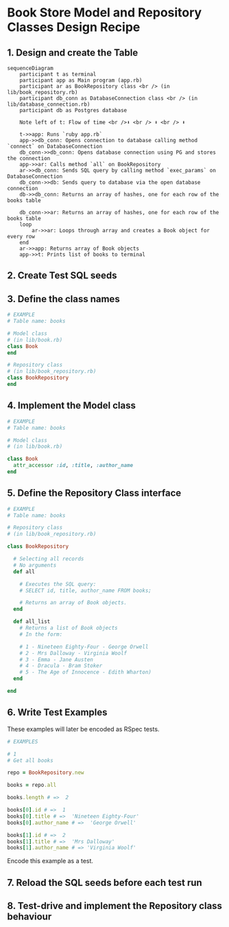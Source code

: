 # Book Store Model and Repository Classes Design Recipe

## 1. Design and create the Table


```mermaid
sequenceDiagram
    participant t as terminal
    participant app as Main program (app.rb)
    participant ar as BookRepository class <br /> (in lib/book_repository.rb)
    participant db_conn as DatabaseConnection class <br /> (in lib/database_connection.rb)
    participant db as Postgres database

    Note left of t: Flow of time <br />⬇ <br /> ⬇ <br /> ⬇

    t->>app: Runs `ruby app.rb`
    app->>db_conn: Opens connection to database calling method `connect` on DatabaseConnection
    db_conn->>db_conn: Opens database connection using PG and stores the connection
    app->>ar: Calls method `all` on BookRepository
    ar->>db_conn: Sends SQL query by calling method `exec_params` on DatabaseConnection
    db_conn->>db: Sends query to database via the open database connection
    db->>db_conn: Returns an array of hashes, one for each row of the books table

    db_conn->>ar: Returns an array of hashes, one for each row of the books table
    loop
        ar->>ar: Loops through array and creates a Book object for every row
    end
    ar->>app: Returns array of Book objects
    app->>t: Prints list of books to terminal
```

## 2. Create Test SQL seeds

## 3. Define the class names

```ruby
# EXAMPLE
# Table name: books

# Model class
# (in lib/book.rb)
class Book
end

# Repository class
# (in lib/book_repository.rb)
class BookRepository
end
```

## 4. Implement the Model class


```ruby
# EXAMPLE
# Table name: books

# Model class
# (in lib/book.rb)

class Book
  attr_accessor :id, :title, :author_name
end

```


## 5. Define the Repository Class interface

```ruby
# EXAMPLE
# Table name: books

# Repository class
# (in lib/book_repository.rb)

class BookRepository

  # Selecting all records
  # No arguments
  def all

    # Executes the SQL query:
    # SELECT id, title, author_name FROM books;

    # Returns an array of Book objects.
  end

  def all_list
    # Returns a list of Book objects
    # In the form:

    # 1 - Nineteen Eighty-Four - George Orwell
    # 2 - Mrs Dalloway - Virginia Woolf
    # 3 - Emma - Jane Austen
    # 4 - Dracula - Bram Stoker
    # 5 - The Age of Innocence - Edith Wharton)
  end

end

```

## 6. Write Test Examples

These examples will later be encoded as RSpec tests.

```ruby
# EXAMPLES

# 1
# Get all books

repo = BookRepository.new

books = repo.all

books.length # =>  2

books[0].id # =>  1
books[0].title # =>  'Nineteen Eighty-Four'
books[0].author_name # =>  'George Orwell'

books[1].id # =>  2
books[1].title # =>  'Mrs Dalloway'
books[1].author_name # => 'Virginia Woolf'

```

Encode this example as a test.

## 7. Reload the SQL seeds before each test run


## 8. Test-drive and implement the Repository class behaviour


